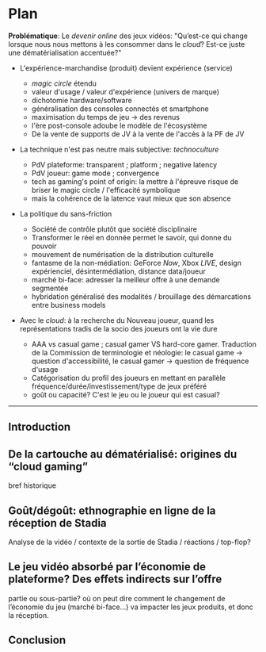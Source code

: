 # Plan

**Problématique**: Le _devenir online_ des jeux vidéos: "Qu’est-ce qui change lorsque nous nous mettons à les consommer dans le _cloud_? Est-ce juste une dématérialisation accentuée?"

* L'expérience-marchandise (produit) devient expérience (service)
  * _magic circle_ étendu
  * valeur d'usage / valeur d'expérience (univers de marque)
  * dichotomie hardware/software
  * généralisation des consoles connectés et smartphone
  * maximisation du temps de jeu -> des revenus
  * l'ère post-console adoube le modèle de l'écosystème
  * De la vente de supports de JV à la vente de l'accès à la PF de JV

* La technique n'est pas neutre mais subjective: _technoculture_
  * PdV plateforme: transparent ; platform ; negative latency
  * PdV joueur: game mode ; convergence
  * tech as gaming's point of origin: la mettre à l'épreuve risque de briser le magic circle / l'efficacité symbolique
  * mais la cohérence de la latence vaut mieux que son absence

* La politique du sans-friction
  * Société de contrôle plutôt que société disciplinaire
  * Transformer le réel en donnée permet le savoir, qui donne du pouvoir
  * mouvement de numérisation de la distribution culturelle
  * fantasme de la non-médiation: GeForce _Now_, Xbox _LIVE_,  design expérienciel, désintermédiation, distance data/joueur
  * marché bi-face: adresser la meilleur offre à une demande segmentée
  * hybridation généralisé des modalités / brouillage des démarcations entre business models

* Avec le _cloud_: à la recherche du Nouveau joueur, quand les représentations tradis de la socio des joueurs ont la vie dure
  *  AAA vs casual game ; casual gamer VS hard-core gamer. Traduction de la Commission de terminologie et néologie: le casual game → question d'accessibilité, le casual gamer → question de fréquence d'usage
  * Catégorisation du profil des joueurs en mettant en parallèle fréquence/durée/investissement/type de jeux préféré
  * goût ou capacité? C'est le jeu ou le joueur qui est casual?

---

## Introduction

## De la cartouche au dématérialisé: origines du “cloud gaming”

bref historique

## Goût/dégoût: ethnographie en ligne de la réception de Stadia

Analyse de la vidéo / contexte de la sortie de Stadia / réactions / top-flop?

## Le jeu vidéo absorbé par l’économie de plateforme? Des effets indirects sur l’offre

partie ou sous-partie? où on peut dire comment le changement de l’économie du jeu (marché bi-face…) va impacter les jeux produits, et donc la réception.

## Conclusion